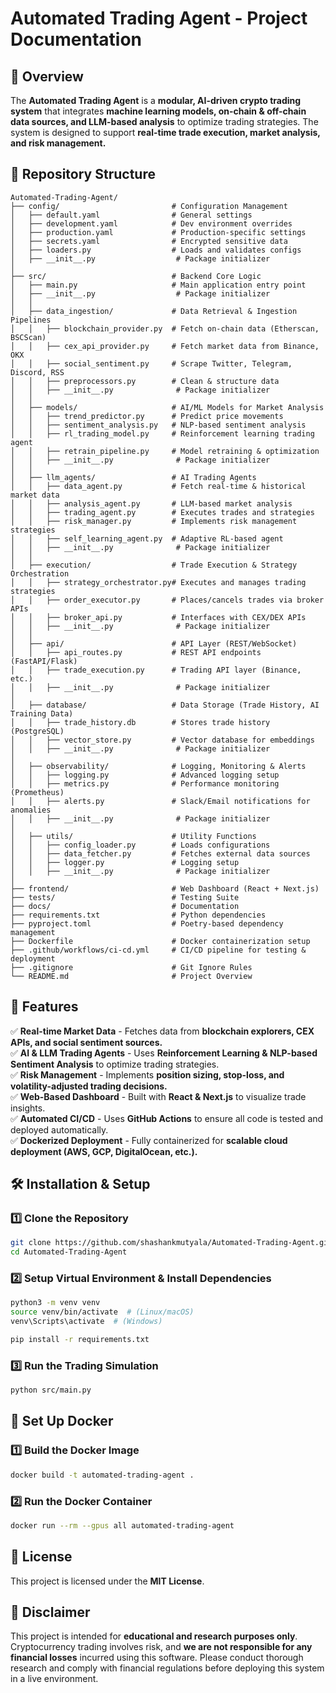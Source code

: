 # **Automated Trading Agent - Project Documentation**

## **📌 Overview**
The **Automated Trading Agent** is a **modular, AI-driven crypto trading system** that integrates **machine learning models, on-chain & off-chain data sources, and LLM-based analysis** to optimize trading strategies. The system is designed to support **real-time trade execution, market analysis, and risk management.**

## **📂 Repository Structure**
```
Automated-Trading-Agent/
├── config/                         # Configuration Management
│   ├── default.yaml                # General settings
│   ├── development.yaml            # Dev environment overrides
│   ├── production.yaml             # Production-specific settings
│   ├── secrets.yaml                # Encrypted sensitive data
│   ├── loaders.py                  # Loads and validates configs
│   ├── __init__.py                  # Package initializer
│
├── src/                            # Backend Core Logic
│   ├── main.py                     # Main application entry point
│   ├── __init__.py                  # Package initializer
│   │
│   ├── data_ingestion/             # Data Retrieval & Ingestion Pipelines
│   │   ├── blockchain_provider.py  # Fetch on-chain data (Etherscan, BSCScan)
│   │   ├── cex_api_provider.py     # Fetch market data from Binance, OKX
│   │   ├── social_sentiment.py     # Scrape Twitter, Telegram, Discord, RSS
│   │   ├── preprocessors.py        # Clean & structure data
│   │   ├── __init__.py              # Package initializer
│   │
│   ├── models/                     # AI/ML Models for Market Analysis
│   │   ├── trend_predictor.py      # Predict price movements
│   │   ├── sentiment_analysis.py   # NLP-based sentiment analysis
│   │   ├── rl_trading_model.py     # Reinforcement learning trading agent
│   │   ├── retrain_pipeline.py     # Model retraining & optimization
│   │   ├── __init__.py              # Package initializer
│   │
│   ├── llm_agents/                 # AI Trading Agents
│   │   ├── data_agent.py           # Fetch real-time & historical market data
│   │   ├── analysis_agent.py       # LLM-based market analysis
│   │   ├── trading_agent.py        # Executes trades and strategies
│   │   ├── risk_manager.py         # Implements risk management strategies
│   │   ├── self_learning_agent.py  # Adaptive RL-based agent
│   │   ├── __init__.py              # Package initializer
│   │
│   ├── execution/                  # Trade Execution & Strategy Orchestration
│   │   ├── strategy_orchestrator.py# Executes and manages trading strategies
│   │   ├── order_executor.py       # Places/cancels trades via broker APIs
│   │   ├── broker_api.py           # Interfaces with CEX/DEX APIs
│   │   ├── __init__.py              # Package initializer
│   │
│   ├── api/                        # API Layer (REST/WebSocket)
│   │   ├── api_routes.py           # REST API endpoints (FastAPI/Flask)
│   │   ├── trade_execution.py      # Trading API layer (Binance, etc.)
│   │   ├── __init__.py              # Package initializer
│
│   ├── database/                   # Data Storage (Trade History, AI Training Data)
│   │   ├── trade_history.db        # Stores trade history (PostgreSQL)
│   │   ├── vector_store.py         # Vector database for embeddings
│   │   ├── __init__.py              # Package initializer
│
│   ├── observability/              # Logging, Monitoring & Alerts
│   │   ├── logging.py              # Advanced logging setup
│   │   ├── metrics.py              # Performance monitoring (Prometheus)
│   │   ├── alerts.py               # Slack/Email notifications for anomalies
│   │   ├── __init__.py              # Package initializer
│
│   ├── utils/                      # Utility Functions
│   │   ├── config_loader.py        # Loads configurations
│   │   ├── data_fetcher.py         # Fetches external data sources
│   │   ├── logger.py               # Logging setup
│   │   ├── __init__.py              # Package initializer
│
├── frontend/                       # Web Dashboard (React + Next.js)
├── tests/                          # Testing Suite
├── docs/                           # Documentation
├── requirements.txt                # Python dependencies
├── pyproject.toml                  # Poetry-based dependency management
├── Dockerfile                      # Docker containerization setup
├── .github/workflows/ci-cd.yml     # CI/CD pipeline for testing & deployment
├── .gitignore                      # Git Ignore Rules
└── README.md                       # Project Overview
```

## **🚀 Features**
✅ **Real-time Market Data** - Fetches data from **blockchain explorers, CEX APIs, and social sentiment sources.**  
✅ **AI & LLM Trading Agents** - Uses **Reinforcement Learning & NLP-based Sentiment Analysis** to optimize trading strategies.  
✅ **Risk Management** - Implements **position sizing, stop-loss, and volatility-adjusted trading decisions.**  
✅ **Web-Based Dashboard** - Built with **React & Next.js** to visualize trade insights.  
✅ **Automated CI/CD** - Uses **GitHub Actions** to ensure all code is tested and deployed automatically.  
✅ **Dockerized Deployment** - Fully containerized for **scalable cloud deployment (AWS, GCP, DigitalOcean, etc.).**  

## **🛠️ Installation & Setup**
### **1️⃣ Clone the Repository**
```bash
git clone https://github.com/shashankmutyala/Automated-Trading-Agent.git
cd Automated-Trading-Agent
```

### **2️⃣ Setup Virtual Environment & Install Dependencies**
```bash
python3 -m venv venv
source venv/bin/activate  # (Linux/macOS)
venv\Scripts\activate  # (Windows)

pip install -r requirements.txt
```

### **3️⃣ Run the Trading Simulation**
```bash
python src/main.py
```

## **🐳 Set Up Docker**
### **1️⃣ Build the Docker Image**
```bash
docker build -t automated-trading-agent .
```

### **2️⃣ Run the Docker Container**
```bash
docker run --rm --gpus all automated-trading-agent
```

## **📜 License**
This project is licensed under the **MIT License**.

## **📌 Disclaimer**
This project is intended for **educational and research purposes only**. Cryptocurrency trading involves risk, and **we are not responsible for any financial losses** incurred using this software. Please conduct thorough research and comply with financial regulations before deploying this system in a live environment.


